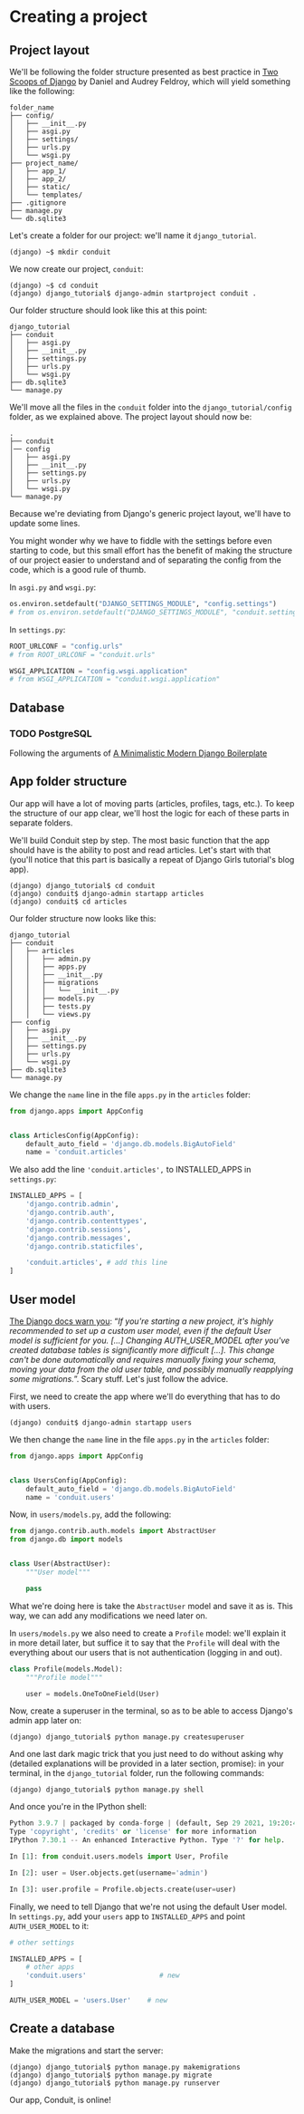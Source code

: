 # Creating a project

## Project layout

We'll be following the folder structure presented as best practice in
[Two Scoops of
Django](https://www.feldroy.com/books/two-scoops-of-django-3-x) by
Daniel and Audrey Feldroy, which will yield something like the
following:

    folder_name
    ├── config/
    │   ├── __init__.py
    │   ├── asgi.py
    │   ├── settings/
    │   ├── urls.py
    │   └── wsgi.py
    ├── project_name/
    │   ├── app_1/
    │   ├── app_2/
    │   ├── static/
    │   └── templates/
    ├── .gitignore
    ├── manage.py
    └── db.sqlite3

Let's create a folder for our project: we'll name it `django_tutorial`.

``` shell
(django) ~$ mkdir conduit
```

We now create our project, `conduit`:

``` shell
(django) ~$ cd conduit
(django) django_tutorial$ django-admin startproject conduit .
```

Our folder structure should look like this at this point:

    django_tutorial
    ├── conduit
    │   ├── asgi.py
    │   ├── __init__.py
    │   ├── settings.py
    │   ├── urls.py
    │   └── wsgi.py
    ├── db.sqlite3
    └── manage.py

We'll move all the files in the `conduit` folder into the
`django_tutorial/config` folder, as we explained above. The project
layout should now be:

    .
    ├── conduit
    │── config
    │   ├── asgi.py
    │   ├── __init__.py
    │   ├── settings.py
    │   ├── urls.py
    │   └── wsgi.py
    └── manage.py

Because we're deviating from Django's generic project layout, we'll have
to update some lines.

You might wonder why we have to fiddle with the settings before even
starting to code, but this small effort has the benefit of making the
structure of our project easier to understand and of separating the
config from the code, which is a good rule of thumb.

In `asgi.py` and `wsgi.py`:

``` python
os.environ.setdefault("DJANGO_SETTINGS_MODULE", "config.settings")
# from os.environ.setdefault("DJANGO_SETTINGS_MODULE", "conduit.settings")
```

In `settings.py`:

``` python
ROOT_URLCONF = "config.urls"
# from ROOT_URLCONF = "conduit.urls"

WSGI_APPLICATION = "config.wsgi.application"
# from WSGI_APPLICATION = "conduit.wsgi.application"
```

## Database

### <span class="todo TODO">TODO</span> PostgreSQL

Following the arguments of [A Minimalistic Modern Django
Boilerplate](https://htmx-django.com/blog/a-minimalistic-modern-django-boilerplate#docker)

## App folder structure

Our app will have a lot of moving parts (articles, profiles, tags,
etc.). To keep the structure of our app clear, we'll host the logic for
each of these parts in separate folders.

We'll build Conduit step by step. The most basic function that the app
should have is the ability to post and read articles. Let's start with
that (you'll notice that this part is basically a repeat of Django Girls
tutorial's blog app).

``` shell
(django) django_tutorial$ cd conduit
(django) conduit$ django-admin startapp articles
(django) conduit$ cd articles
```

Our folder structure now looks like this:

``` shell
django_tutorial
├── conduit
│   ├── articles
│   │   ├── admin.py
│   │   ├── apps.py
│   │   ├── __init__.py
│   │   ├── migrations
│   │   │   └── __init__.py
│   │   ├── models.py
│   │   ├── tests.py
│   │   └── views.py
├── config
│   ├── asgi.py
│   ├── __init__.py
│   ├── settings.py
│   ├── urls.py
│   └── wsgi.py
├── db.sqlite3
└── manage.py
```

We change the `name` line in the file `apps.py` in the `articles`
folder:

``` python
from django.apps import AppConfig


class ArticlesConfig(AppConfig):
    default_auto_field = 'django.db.models.BigAutoField'
    name = 'conduit.articles'
```

We also add the line `'conduit.articles',` to INSTALLED_APPS in
`settings.py`:

``` python
INSTALLED_APPS = [
    'django.contrib.admin',
    'django.contrib.auth',
    'django.contrib.contenttypes',
    'django.contrib.sessions',
    'django.contrib.messages',
    'django.contrib.staticfiles',

    'conduit.articles', # add this line
]
```

## User model

[The Django docs warn
you](https://docs.djangoproject.com/en/3.0/topics/auth/customizing/#substituting-a-custom-user-model):
“*If you're starting a new project, it's highly recommended to set up a
custom user model, even if the default User model is sufficient for you.
\[…\] Changing AUTH_USER_MODEL after you've created database tables is
significantly more difficult \[…\]. This change can't be done
automatically and requires manually fixing your schema, moving your data
from the old user table, and possibly manually reapplying some
migrations.*”. Scary stuff. Let's just follow the advice.

First, we need to create the app where we'll do everything that has to
do with users.

``` shell
(django) conduit$ django-admin startapp users
```

We then change the `name` line in the file `apps.py` in the `articles`
folder:

``` python
from django.apps import AppConfig


class UsersConfig(AppConfig):
    default_auto_field = 'django.db.models.BigAutoField'
    name = 'conduit.users'
```

Now, in `users/models.py`, add the following:

``` python
from django.contrib.auth.models import AbstractUser
from django.db import models


class User(AbstractUser):
    """User model"""

    pass
```

What we're doing here is take the `AbstractUser` model and save it as
is. This way, we can add any modifications we need later on.

In `users/models.py` we also need to create a `Profile` model: we'll
explain it in more detail later, but suffice it to say that the
`Profile` will deal with the everything about our users that is not
authentication (logging in and out).

``` python
class Profile(models.Model):
    """Profile model"""

    user = models.OneToOneField(User)
```

Now, create a superuser in the terminal, so as to be able to access
Django's admin app later on:

``` shell
(django) django_tutorial$ python manage.py createsuperuser
```

And one last dark magic trick that you just need to do without asking
why (detailed explanations will be provided in a later section,
promise): in your terminal, in the `django_tutorial` folder, run the
following commands:

    (django) django_tutorial$ python manage.py shell

And once you're in the IPython shell:

``` python
Python 3.9.7 | packaged by conda-forge | (default, Sep 29 2021, 19:20:46)
Type 'copyright', 'credits' or 'license' for more information
IPython 7.30.1 -- An enhanced Interactive Python. Type '?' for help.

In [1]: from conduit.users.models import User, Profile

In [2]: user = User.objects.get(username='admin')

In [3]: user.profile = Profile.objects.create(user=user)
```

Finally, we need to tell Django that we're not using the default User
model. In `settings.py`, add your `users` app to `INSTALLED_APPS` and
point `AUTH_USER_MODEL` to it:

``` python
# other settings

INSTALLED_APPS = [
    # other apps
    'conduit.users'                  # new
]

AUTH_USER_MODEL = 'users.User'    # new
```

## Create a database

Make the migrations and start the server:

``` shell
(django) django_tutorial$ python manage.py makemigrations
(django) django_tutorial$ python manage.py migrate
(django) django_tutorial$ python manage.py runserver
```

Our app, Conduit, is online!
